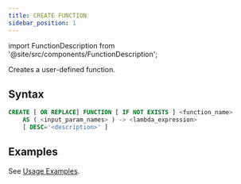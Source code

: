 ```yaml
---
title: CREATE FUNCTION
sidebar_position: 1
---
```

import FunctionDescription from '@site/src/components/FunctionDescription';

<FunctionDescription description="Introduced or updated: v1.2.339"/>

Creates a user-defined function.

## Syntax

```sql
CREATE [ OR REPLACE] FUNCTION [ IF NOT EXISTS ] <function_name> 
    AS ( <input_param_names> ) -> <lambda_expression> 
    [ DESC='<description>' ]
```

## Examples

See [Usage Examples](/guides/query/udf#usage-examples).